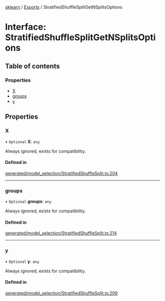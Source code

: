 [sklearn](../readme.md) / [Exports](../modules.md) / StratifiedShuffleSplitGetNSplitsOptions

# Interface: StratifiedShuffleSplitGetNSplitsOptions

## Table of contents

### Properties

- [X](StratifiedShuffleSplitGetNSplitsOptions.md#x)
- [groups](StratifiedShuffleSplitGetNSplitsOptions.md#groups)
- [y](StratifiedShuffleSplitGetNSplitsOptions.md#y)

## Properties

### X

• `Optional` **X**: `any`

Always ignored, exists for compatibility.

#### Defined in

[generated/model_selection/StratifiedShuffleSplit.ts:204](https://github.com/transitive-bullshit/scikit-learn-ts/blob/367336a/packages/sklearn/src/generated/model_selection/StratifiedShuffleSplit.ts#L204)

___

### groups

• `Optional` **groups**: `any`

Always ignored, exists for compatibility.

#### Defined in

[generated/model_selection/StratifiedShuffleSplit.ts:214](https://github.com/transitive-bullshit/scikit-learn-ts/blob/367336a/packages/sklearn/src/generated/model_selection/StratifiedShuffleSplit.ts#L214)

___

### y

• `Optional` **y**: `any`

Always ignored, exists for compatibility.

#### Defined in

[generated/model_selection/StratifiedShuffleSplit.ts:209](https://github.com/transitive-bullshit/scikit-learn-ts/blob/367336a/packages/sklearn/src/generated/model_selection/StratifiedShuffleSplit.ts#L209)
